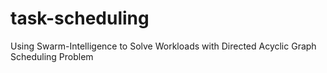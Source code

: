 # task-scheduling
Using Swarm-Intelligence to Solve Workloads with Directed Acyclic Graph Scheduling Problem
